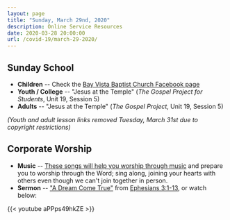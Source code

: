 ```yaml
---
layout: page
title: "Sunday, March 29nd, 2020"
description: Online Service Resources
date: 2020-03-28 20:00:00
url: /covid-19/march-29-2020/
---
```

## Sunday School

- **Children** -- Check the [Bay Vista Baptist Church Facebook page](https://www.facebook.com/groups/68059906209/)
- **Youth / College** -- "Jesus at the Temple" (_The Gospel Project for Students_, Unit 19, Session 5)
- **Adults** -- "Jesus at the Temple" (_The Gospel Project_, Unit 19, Session 5)

_(Youth and adult lesson links removed Tuesday, March 31st due to copyright restrictions)_

## Corporate Worship

- **Music** -- [These songs will help you worship through music](https://www.youtube.com/playlist?list=PLdltai4xtI5gwuxTmL2TQ4mJNNMYoO10x) and prepare you to worship through the Word; sing along, joining your hearts with others even though we can't join together in person.
- **Sermon** -- ["A Dream Come True"](/2020/03/a-dream-come-true/) from [Ephesians 3:1-13](https://www.biblegateway.com/passage/?search=Ephesians+3%3A1-13&version=NIV), or watch below:

{{< youtube aPPps49hkZE >}}
